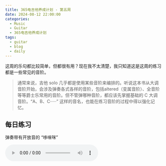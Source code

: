 ```yaml
---
title: 365电吉他养成计划 - 第五周
date: 2024-08-12 22:00:00
categories:
  - Music
  - Guitar
  - 365电吉他养成计划
tags:
  - guitar
  - blog
  - daily
---
```


这周的乐句都比较简单，但都很有用？现在我不太清楚，我只知道这是这周的练习都是一些常见的音阶。

> 通常来说，吉他 solo 几乎都是使用某些音阶来编排的。听说这本书从大调音阶开始，会涉及弹奏各式各样的音阶，包括altered（变属音阶）、全音阶等等爵士乐常用的音阶。但不管弹哪种音阶，都应该先掌握基础的 C 大调音阶。“A、B、C·····” 这样的音名，也能在练习音阶的过程中得以强化记忆。

<!-- more -->

## 每日练习

弹奏带有开放音的 “哆唻咪”

<audio controls src="/guitar/daily-5.mp3" />

> 使用琴弦的开放音来弹奏“咪发嗖啦····” 的基础练习。不管是电吉他、古典吉他、还是民谣吉他，都要从这里开始。

## 周一

在一个把位里，用固定的执法弹奏 C 大调音阶

<audio controls src="/guitar/2024-08-12.mp3" />

## 周二

在 a 小调五声音阶附近弹奏 C 大调音阶

<audio controls src="/guitar/2024-08-13.mp3" />

## 周三

大调音阶的平行移动

<audio controls src="/guitar/2024-08-14.mp3" />

> 从 C 大调开始，按照每次升高半音的原则，向更高的大调音阶移动，注意移动后保持手型不变。

## 周四

分布得很有规律、适合速弹的 C 大调音阶把位

<audio controls src="/guitar/2024-08-15.mp3" />

## 周五

按照 “哆咪唻发嗦啦” 来弹奏的形式

<audio controls src="/guitar/2024-08-16.mp3" />
